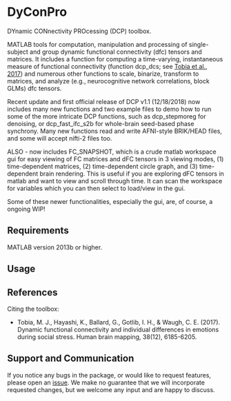 # DyConPro
DYnamic CONnectivity PROcessing (DCP) toolbox.  

MATLAB tools for computation, manipulation and processing of single-subject and group dynamic functional connectivity (dfc) tensors and matrices.  It includes a function for computing a time-varying, instantaneous measure of functional connectivity (function dcp_dcs; see [Tobia et al., 2017](http://onlinelibrary.wiley.com/doi/10.1002/hbm.23821/full)) and numerous other functions to scale, binarize, transform to matrices, and analyze (e.g., neurocognitive network correlations, block GLMs) dfc tensors.

Recent update and first official release of DCP v1.1 (12/18/2018) now includes many new functions and two example files to demo how to run some of the more intricate DCP functions, such as dcp_stepmoreg for denoising, or dcp_fast_ifc_s2b for whole-brain seed-based phase synchrony. Many new functions read and write AFNI-style BRIK/HEAD files, and some will accept nifti-2 files too.

ALSO - now includes FC_SNAPSHOT, which is a crude matlab workspace gui for easy viewing of FC matrices and dFC tensors in 3 viewing modes, (1) time-dependent matrices, (2) time-dependent circle graph, and (3) time-dependent brain rendering. This is useful if you are exploring dFC tensors in matlab and want to view and scroll through time. It can scan the workspace for variables which you can then select to load/view in the gui. 

Some of these newer functionalities, especially the gui, are, of course, a ongoing WIP!

## Requirements
MATLAB version 2013b or higher.

## Usage


## References
Citing the toolbox:
- Tobia, M. J., Hayashi, K., Ballard, G., Gotlib, I. H., & Waugh, C. E. (2017). Dynamic functional connectivity and individual differences in emotions during social stress. Human brain mapping, 38(12), 6185-6205.

## Support and Communication
If you notice any bugs in the package, or would like to request features, please open an [issue](https://github.com/NBCLab/DyConPro/issues). We make no guarantee that we will incorporate requested changes, but we welcome any input and are happy to discuss.
